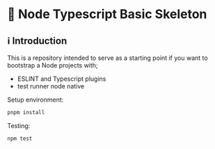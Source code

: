 # 🚀 Node Typescript Basic Skeleton

## ℹ️ Introduction

This is a repository intended to serve as a starting point if you want to bootstrap a Node projects with;

- ESLINT and Typescript plugins
- test runner node native

Setup environment:

```bash
pnpm install
```

Testing:

```bash
npm test
